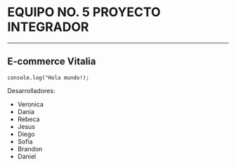 # EQUIPO NO. 5 PROYECTO INTEGRADOR
---
## E-commerce Vitalia

`console.log("Hola mundo!);`

Desarrolladores:
* Veronica
* Dania
* Rebeca
* Jesus
* Diego
* Sofia
* Brandon
* Daniel

